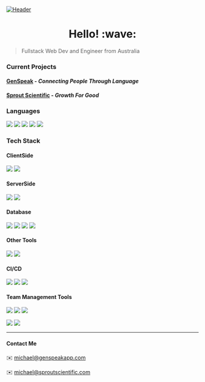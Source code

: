 [![Header](https://rayner-bucket.s3-ap-southeast-2.amazonaws.com/utils/github-banner.png "Header")](https://www.genspeakapp.com)
<h1 align="center"> Hello! :wave:</h1>

> Fullstack Web Dev and Engineer from Australia

### Current Projects
#### [GenSpeak](https://genspeakapp.com) - *Connecting People Through Language*
#### [Sprout Scientific](https://sproutscientific.com) - *Growth For Good*

### Languages
![](https://img.shields.io/badge/ES6-Javascript-informational?style=for-the-badge&logo=JavaScript&color=f7d71e)
![](https://img.shields.io/badge/HTML5-HTML-informational?style=for-the-badge&logo=HTML5&color=e34f26)
![](https://img.shields.io/badge/CSS3-CSS-informational?style=for-the-badge&logo=CSS3&color=1572b6)
![](https://img.shields.io/badge/SASS-SCSS-informational?style=for-the-badge&logo=SASS&color=CC6699)
![](https://img.shields.io/badge/JSON-JSON-informational?style=for-the-badge&logo=JSON&color=000000)

### Tech Stack
#### ClientSide
![](https://img.shields.io/badge/React.JS-ClientSide-informational?style=for-the-badge&logo=react&color=61dafb)
![](https://img.shields.io/badge/Next.JS-ClientSide-informational?style=for-the-badge&logo=next.js&color=000000)
#### ServerSide
![](https://img.shields.io/badge/Express.JS-ServerSide-informational?style=for-the-badge&logo=express&color=db7b1b)
![](https://img.shields.io/badge/Node.JS-ServerSide-informational?style=for-the-badge&logo=node.js&color=339933)
#### Database
![](https://img.shields.io/badge/MongoDB-Database-informational?style=for-the-badge&logo=mongoDB&color=47a248)
![](https://img.shields.io/badge/InfluxDB-Database-informational?style=for-the-badge&logo=influxDB&color=22ADF6)
![](https://img.shields.io/badge/AWS-Database-informational?style=for-the-badge&logo=amazon-AWS&color=232F3E)
![](https://img.shields.io/badge/Firebase-Database-informational?style=for-the-badge&logo=firebase&color=FFCA28)
#### Other Tools
![](https://img.shields.io/badge/Socket.io-WebSockets-informational?style=for-the-badge&logo=socket.io&color=010101)
![](https://img.shields.io/badge/Mocha-Testing-informational?style=for-the-badge&logo=mocha&color=8D6748)
#### CI/CD
![](https://img.shields.io/badge/GitHubActions-CI/CD-informational?style=for-the-badge&logo=github-actions&color=2088ff)
![](https://img.shields.io/badge/Sentry-ErrorTracking-informational?style=for-the-badge&logo=sentry&color=362D59)
![](https://img.shields.io/badge/Heroku-Hosting-informational?style=for-the-badge&logo=heroku&color=430098)
#### Team Management Tools
![](https://img.shields.io/badge/Git-VersionControl-informational?style=for-the-badge&logo=git&color=F05032)
![](https://img.shields.io/badge/GitHub-VersionControl-informational?style=for-the-badge&logo=github&color=181717)
![](https://img.shields.io/badge/BitBucket-VersionControl-informational?style=for-the-badge&logo=bitbucket&color=0052CC)

![](https://img.shields.io/badge/Trello-Management-informational?style=for-the-badge&logo=trello&color=0079bf)
![](https://img.shields.io/badge/Slack-Management-informational?style=for-the-badge&logo=slack&color=4A154B)

*****

#### Contact Me
:envelope: michael@genspeakapp.com

:envelope: michael@sproutscientific.com

